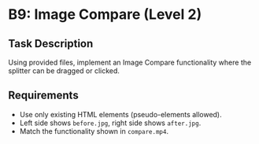 # B9: Image Compare (Level 2)

## Task Description
Using provided files, implement an Image Compare functionality where the splitter can be dragged or clicked.

## Requirements
- Use only existing HTML elements (pseudo-elements allowed).
- Left side shows `before.jpg`, right side shows `after.jpg`.
- Match the functionality shown in `compare.mp4`.
